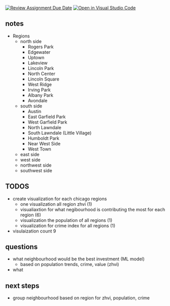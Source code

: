 [![Review Assignment Due Date](https://classroom.github.com/assets/deadline-readme-button-22041afd0340ce965d47ae6ef1cefeee28c7c493a6346c4f15d667ab976d596c.svg)](https://classroom.github.com/a/QOtgW9iu)
[![Open in Visual Studio Code](https://classroom.github.com/assets/open-in-vscode-2e0aaae1b6195c2367325f4f02e2d04e9abb55f0b24a779b69b11b9e10269abc.svg)](https://classroom.github.com/online_ide?assignment_repo_id=16431472&assignment_repo_type=AssignmentRepo)

## notes

- Regions
  - north side
    - Rogers Park
    - Edgewater
    - Uptown
    - Lakeview
    - Lincoln Park
    - North Center
    - Lincoln Square
    - West Ridge
    - Irving Park
    - Albany Park
    - Avondale
  - south side
    - Austin
    - East Garfield Park
    - West Garfield Park
    - North Lawndale
    - South Lawndale (Little Village)
    - Humboldt Park
    - Near West Side
    - West Town
  - east side
  - west side
  - northwest side
  - southwest side

## TODOS

- create visualization for each chicago regions
  - one visualization all region zhvi (1)
  - visualiaxtion for what negibourhood is contributing the most for each region (6)
  - visualization the population of all regions (1)
  - visualization for crime index for all regions (1)
- visulaization count 9

## questions

- what neighbourhood would be the best investment (ML model)
  - based on population trends, crime, value (zhvi)
- what 

## next steps

- group neighbourhood based on region for zhvi, population, crime
